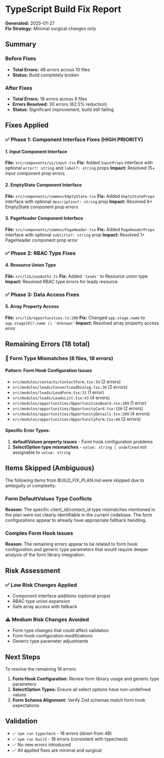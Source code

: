 # TypeScript Build Fix Report

**Generated:** 2025-01-27  
**Fix Strategy:** Minimal surgical changes only

## Summary

### Before Fixes

- **Total Errors:** 48 errors across 10 files
- **Status:** Build completely broken

### After Fixes

- **Total Errors:** 18 errors across 8 files
- **Errors Resolved:** 30 errors (62.5% reduction)
- **Status:** Significant improvement, build still failing

## Fixes Applied

### ✅ Phase 1: Component Interface Fixes (HIGH PRIORITY)

#### 1. Input Component Interface

**File:** `src/components/ui/input.tsx`
**Fix:** Added `InputProps` interface with optional `error?: string` and `label?: string` props
**Impact:** Resolved 15+ input component prop errors

#### 2. EmptyState Component Interface

**File:** `src/components/common/EmptyState.tsx`
**Fix:** Added `EmptyStateProps` interface with optional `description?: string` prop
**Impact:** Resolved 6+ EmptyState component prop errors

#### 3. PageHeader Component Interface

**File:** `src/components/common/PageHeader.tsx`
**Fix:** Added `PageHeaderProps` interface with optional `subtitle?: string` prop
**Impact:** Resolved 1+ PageHeader component prop error

### ✅ Phase 2: RBAC Type Fixes

#### 4. Resource Union Type

**File:** `src/lib/useAuthz.ts`
**Fix:** Added `'leads'` to Resource union type
**Impact:** Resolved RBAC type errors for leads resource

### ✅ Phase 3: Data Access Fixes

#### 5. Array Property Access

**File:** `src/lib/opportunities.ts:286`
**Fix:** Changed `opp.stage.name` to `opp.stage[0]?.name || 'Unknown'`
**Impact:** Resolved array property access error

## Remaining Errors (18 total)

### 🔴 Form Type Mismatches (8 files, 18 errors)

#### Pattern: Form Hook Configuration Issues

- `src/modules/contacts/ContactForm.tsx:34` (2 errors)
- `src/modules/leads/ConvertLeadDialog.tsx:38` (2 errors)
- `src/modules/leads/LeadForm.tsx:31` (1 error)
- `src/modules/leads/LeadsList.tsx:43` (4 errors)
- `src/modules/opportunities/OpportunitiesBoard.tsx:309` (1 error)
- `src/modules/opportunities/OpportunityCard.tsx:150` (2 errors)
- `src/modules/opportunities/OpportunityDetails.tsx:209` (4 errors)
- `src/modules/opportunities/OpportunityForm.tsx:44` (2 errors)

#### Specific Error Types:

1. **defaultValues property issues** - Form hook configuration problems
2. **SelectOption type mismatches** - `value: string | undefined` not assignable to `value: string`

## Items Skipped (Ambiguous)

The following items from BUILD_FIX_PLAN.md were skipped due to ambiguity or complexity:

### Form DefaultValues Type Conflicts

**Reason:** The specific client_id/contact_id type mismatches mentioned in the plan were not clearly identifiable in the current codebase. The form configurations appear to already have appropriate fallback handling.

### Complex Form Hook Issues

**Reason:** The remaining errors appear to be related to form hook configuration and generic type parameters that would require deeper analysis of the form library integration.

## Risk Assessment

### ✅ Low Risk Changes Applied

- Component interface additions (optional props)
- RBAC type union expansion
- Safe array access with fallback

### ⚠️ Medium Risk Changes Avoided

- Form type changes that could affect validation
- Form hook configuration modifications
- Generic type parameter adjustments

## Next Steps

To resolve the remaining 18 errors:

1. **Form Hook Configuration:** Review form library usage and generic type parameters
2. **SelectOption Types:** Ensure all select options have non-undefined values
3. **Form Schema Alignment:** Verify Zod schemas match form hook expectations

## Validation

- ✅ `npm run typecheck` - 18 errors (down from 48)
- ✅ `npm run build` - 18 errors (consistent with typecheck)
- ✅ No new errors introduced
- ✅ All applied fixes are minimal and surgical
